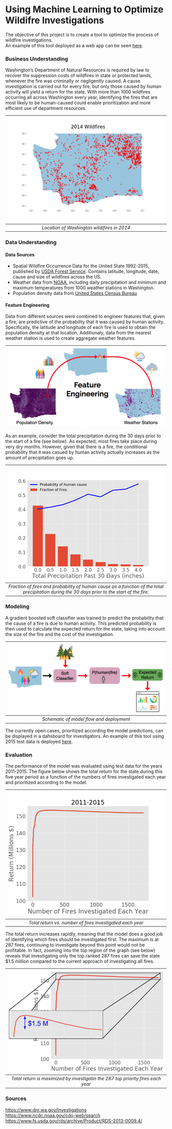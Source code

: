 # Using Machine Learning to Optimize Wildifre Investigations 

The objective of this project is to create a tool to optimize the process of wildfire investigations.  
An example of this tool deployed as a web app can be seen [here](http://fireinvestigator.online).

### Business Understanding
 
Washington’s Department of Natural Resources is required by law to recover the suppression costs of wildfires in state or protected lands, whenever the fire was criminally or negligently caused.  A cause investigation is carried out for every fire, but only those caused by human activity will yield a return for the state.  With more than 1000 wildfires occurring all across Washington every year, identifying the fires that are most likely to be human-caused could enable prioritization and more efficient use of department resources.

| ![2014_fires_map.png](app/static/img/2014_fires_map.png) | 
|:--:| 
| *Location of Washington wildifires in 2014* |

### Data Understanding

#### Data Sources

* Spatial Wildfire Occurrence Data for the United State 1992-2015, published by [USDA Forest Service](https://www.fs.usda.gov/rds/archive/Product/RDS-2013-0009.4/).  Contains latitude, longitude, date, cause and size of wildfires across the US.  
* Weather data from [NOAA](https://www.ncdc.noaa.gov/cdo-web/datasets), including daily precipitation and minimum and maximum temperatures from 1000 weather stations in Washington. 
* Population density data from [United States Census Bureau](https://catalog.data.gov/dataset/tiger-line-shapefile-2010-2010-state-washington-2010-census-block-state-based-shapefile-with-ho) 

#### Feature Engineering

Data from different sources were combined to engineer features that, given a fire, are predictive of the probability that it was caused by human activity.  Specifically, the latitude and longitude of each fire is used to obtain the population density at that location.  Additionaly, data from the nearest weather station is used to create aggregate weather features.

| ![feature_engineering.png](images/feature_engineering.png) | 
|:--:| 

As an example, consider the total precipitation during the 30 days prior to the start of a fire (see below).  As expected, most fires take place during very dry months.  However, given that there is a fire, the conditional probability that it was casued by human activity actually increases as the amount of precipitation goes up.

| ![prcp_30days_univariate.png](app/static/img/prcp_30days_univariate.png) | 
|:--:| 
| *Fraction of fires and probability of human cause as a function of the total precipitation during the 30 days prior to the start of the fire.* |

### Modeling

A gradient boosted soft classifier was trained to predict the probability that the cause of a fire is due to human activity. This predicted probability is then used to calculate the expected return for the state, taking into account the size of the fire and the cost of the investigation.  

| ![model_flow.png](app/static/img/model_flow.png) | 
|:--:| 
| *Schematic of model flow and deployment* |

The currently open cases, prioritized according the model predictions, can be displayed in a dahsboard for investigators. An example of this tool using 2015 test data is deployed [here](http://fireinvestigator.online/index.html).

### Evaluation

The performance of the model was evaluated using test data for the years 2011-2015.  The figure below shows the total return for the state during this five year period as a function of the numbers of fires investigated each year and prioritized according to the model.

| ![return_vs_number_of_investigations.png](app/static/img/return_vs_number_of_investigations.png) | 
|:--:| 
| *Total return vs. number of fires investigated each year* |

The total return increases rapidly, meaning that the model does a good job of identifying which fires should be investigated first.  The maximum is at 287 fires, continuing to investigate beyond this point would not be profitable.  In fact, zooming into the top region of the graph (see below) reveals that investigating only the top ranked 287 fires can save the state $1.5 million compared to the current approach of investigating all fires.

<center>
 
| <img align="center" src="app/static/img/zoom_in.png"> | 
|:--:| 
| *Total return is maximized by investigatin the 287 top priority fires each year* |

</center>

### Sources
https://www.dnr.wa.gov/Investigations  
https://www.ncdc.noaa.gov/cdo-web/search   
https://www.fs.usda.gov/rds/archive/Product/RDS-2013-0009.4/

